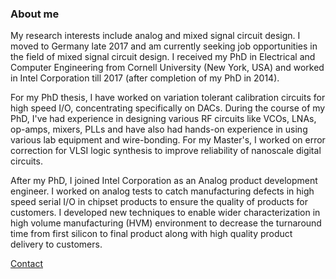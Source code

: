 ### About me

My research interests include analog and mixed signal circuit design. 
I moved to Germany late 2017 and am currently seeking job opportunities in the field of mixed signal circuit design.
I received my PhD in Electrical and Computer Engineering from Cornell University (New York, USA) and worked in Intel Corporation till 2017 (after completion of my PhD in 2014). 

For my PhD thesis, I have worked on variation tolerant calibration circuits for high speed I/O, concentrating specifically on DACs. During the course of my PhD, I've had experience in designing various RF circuits like VCOs, LNAs, op-amps, mixers, PLLs and have also had hands-on experience in using various lab equipment and wire-bonding. For my Master's, I worked on error correction for VLSI logic synthesis to improve reliability of nanoscale digital circuits.

After my PhD, I joined Intel Corporation as an Analog product development engineer. I worked on analog tests to catch manufacturing defects in high speed serial I/O in chipset products to ensure the quality of products for customers. I developed new techniques to enable wider characterization in high volume manufacturing (HVM) environment to decrease the turnaround time from first silicon to final product along with high quality product delivery to customers.

[Contact](https://ishitamukhopadhyay.github.io/contact.md)
